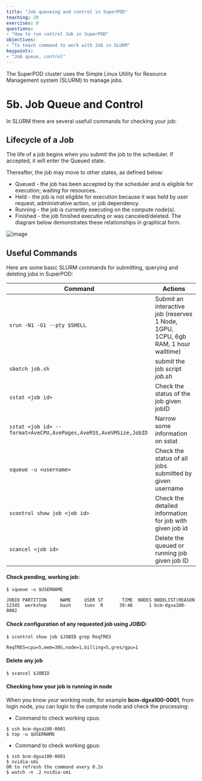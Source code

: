 ```yaml
---
title: "Job queueing and control in SuperPOD"
teaching: 20
exercises: 0
questions:
- "How to run control Job in SuperPOD"
objectives:
- "To teach command to work with Job in SLURM"
keypoints:
- "Job queue, control"
---
```


The SuperPOD cluster uses the Simple Linux Utility for Resource Management system (SLURM) to manage jobs.

# 5b. Job Queue and Control

In SLURM there are several usefull commands for checking your job:

## Lifecycle of a Job

The life of a job begins when you submit the job to the scheduler. If accepted, it will enter the Queued state.

Thereafter, the job may move to other states, as defined below:

- Queued - the job has been accepted by the scheduler and is eligible for execution; waiting for resources.
- Held - the job is not eligible for execution because it was held by user request, administrative action, or job dependency.
- Running - the job is currently executing on the compute node(s).
- Finished - the job finished executing or was canceled/deleted.
The diagram below demonstrates these relationships in graphical form.

![image](https://github.com/SouthernMethodistUniversity/SMU_SuperPOD_101/assets/43855029/5836f7b1-fe76-4c22-bca7-e77d9d227ea6)


## Useful Commands
Here are some basic SLURM commands for submitting, querying and deleting jobs in SuperPOD:

| Command                     | Actions                                       |
|-----------------------------|-----------------------------------------------|
| ```srun -N1 -G1 --pty $SHELL```      | Submit an interactive job (reserves 1 Node, 1GPU, 1CPU, 6gb RAM, 1 hour walltime)                                 |
| ```sbatch job.sh```             | submit the job script *job.sh*                                            |
| ```sstat <job id>```                   | Check the status of the job given jobID                                         |
|  ```sstat <job id> --format=AveCPU,AvePages,AveRSS,AveVMSize,JobID```             | Narrow some information on sstat                                       |
| ```squeue -u <username>``` | Check the status of all jobs submitted by given username |
| ```scontrol show job <job id>```                | Check the detailed information for job with given job id                             |
|```scancel <job id>```           | Delete the queued or running job given job ID                                 |

#### Check pending, working job:

```
$ squeue -u $USERNAME

JOBID PARTITION     NAME     USER ST       TIME  NODES NODELIST(REASON
12345  workshop     bash     tuev  R      39:46      1 bcm-dgxa100-0002
```

#### Check configuration of any requested job using JOBID:

```
$ scontrol show job $JOBID grep ReqTRES

ReqTRES=cpu=5,mem=30G,node=1,billing=5,gres/gpu=1
```

#### Delete any job

```
$ scancel $JOBID
```

#### Checking how your job is running in node
When you know your working node, for example **bcm-dgxa100-0001**, from login node, you can login to the compute node and check the processing:

- Command to check working cpus:

```
$ ssh bcm-dgxa100-0001
$ top -u $USERNAME
```

- Command to check working gpus:

```
$ ssh bcm-dgxa100-0001
$ nvidia-smi
OR to refresh the command every 0.2s
$ watch -n .2 nvidia-smi
```
